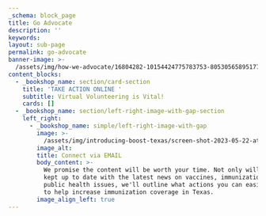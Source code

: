 ```yaml
---
_schema: block_page
title: Go Advocate
description: ''
keywords:
layout: sub-page
permalink: go-advocate
banner-image: >-
  /assets/img/how-we-advocate/16804282-10154424775783753-8053056589517762971-o.jpg
content_blocks:
  - _bookshop_name: section/card-section
    title: 'TAKE ACTION ONLINE '
    subtitle: Virtual Volunteering is Vital!
    cards: []
  - _bookshop_name: section/left-right-image-with-gap-section
    left_right:
      - _bookshop_name: simple/left-right-image-with-gap
        image: >-
          /assets/img/introducing-boost-texas/screen-shot-2023-05-22-at-12-30-18-pm.png
        image_alt:
        title: Connect via EMAIL
        body_content: >-
          We promise the content will be worth your time. Not only will you be
          kept up to date with the latest news on vaccines, immunization and
          public health issues, we'll outline what actions you can easily take
          to help increase immunization coverage in Texas.
        image_align_left: true
---
```

